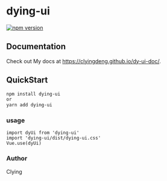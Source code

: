 # dying-ui
[![npm version](https://badge.fury.io/js/dying-ui.svg)](https://badge.fury.io/js/dying-ui)
## Documentation

Check out My docs at https://clyingdeng.github.io/dy-ui-doc/.

## QuickStart
```bash
npm install dying-ui
or
yarn add dying-ui
```

### usage
```
import dyUi from 'dying-ui'
import 'dying-ui/dist/dying-ui.css'
Vue.use(dyUi)
```

### Author

Clying


